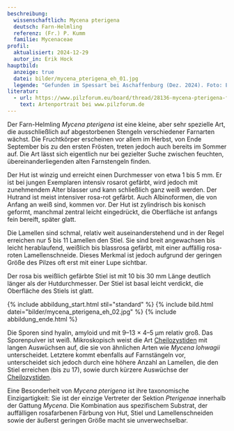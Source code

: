 ```yaml
---
beschreibung:
  wissenschaftlich: Mycena pterigena
  deutsch: Farn-Helmling
  referenz: (Fr.) P. Kumm
  familie: Mycenaceae
profil:
  aktualisiert: 2024-12-29
  autor_in: Erik Hock
hauptbild:
  anzeige: true
  datei: bilder/mycena_pterigena_eh_01.jpg
  legende: "Gefunden im Spessart bei Aschaffenburg (Dez. 2024). Foto: Erik Hock"
literatur:
  - url: https://www.pilzforum.eu/board/thread/28136-mycena-pterigena-farn-helmling/
    text: Artenportrait bei www.pilzforum.de
---
```

Der Farn-Helmling *Mycena pterigena* ist eine kleine, aber sehr spezielle Art, die ausschließlich auf abgestorbenen Stengeln verschiedener Farnarten wächst. Die Fruchtkörper erscheinen vor allem im Herbst, von Ende September bis zu den ersten Frösten, treten jedoch auch bereits im Sommer auf. Die Art lässt sich eigentlich nur bei gezielter Suche zwischen feuchten, übereinanderliegenden alten Farnstengeln finden.

Der Hut ist winzig und erreicht einen Durchmesser von etwa 1 bis 5 mm. Er ist bei jungen Exemplaren intensiv rosarot gefärbt, wird jedoch mit zunehmendem Alter blasser und kann schließlich ganz weiß werden. Der Hutrand ist meist intensiver rosa-rot gefärbt. Auch Albinoformen, die von Anfang an weiß sind, kommen vor. Der Hut ist zylindrisch bis konisch geformt, manchmal zentral leicht eingedrückt, die Oberfläche ist anfangs fein bereift, später glatt. 

Die Lamellen sind schmal, relativ weit auseinanderstehend und in der Regel erreichen nur 5 bis 11 Lamellen den Stiel. Sie sind breit angewachsen bis leicht herablaufend, weißlich bis blassrosa gefärbt, mit einer auffällig rosa-roten Lamellenschneide. Dieses Merkmal ist jedoch aufgrund der geringen Größe des Pilzes oft erst mit einer Lupe sichtbar.

Der rosa bis weißlich gefärbte Stiel ist mit 10 bis 30 mm Länge deutlich länger als der Hutdurchmesser. Der Stiel ist basal leicht verdickt, die Oberfläche des Stiels ist glatt.

{% include abbildung_start.html stil="standard" %}
{% include bild.html datei="bilder/mycena_pterigena_eh_02.jpg" %}
{% include abbildung_ende.html %}

Die Sporen sind hyalin, amyloid und mit 9–13 × 4–5 µm relativ groß. Das Sporenpulver ist weiß. Mikroskopisch weist die Art [Cheilozystiden](Cheilozystiden "Glossar") mit langen Auswüchsen auf, die sie von ähnlichen Arten wie *Mycena lohwagii* unterscheidet. Letztere kommt ebenfalls auf Farnstängeln vor, unterscheidet sich jedoch durch eine höhere Anzahl an Lamellen, die den Stiel erreichen (bis zu 17), sowie durch kürzere Auswüchse der [Cheilozystiden](Cheilozystiden "Glossar").

Eine Besonderheit von *Mycena pterigena* ist ihre taxonomische Einzigartigkeit: Sie ist der einzige Vertreter der Sektion *Pterigenae* innerhalb der Gattung *Mycena*. Die Kombination aus spezifischem Substrat, der auffälligen rosafarbenen Färbung von Hut, Stiel und Lamellenschneiden sowie der äußerst geringen Größe macht sie unverwechselbar.